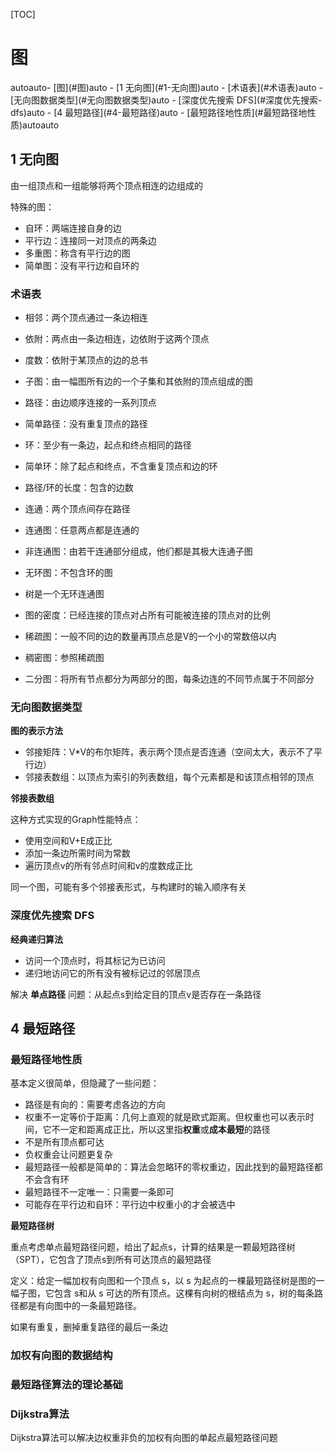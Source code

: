 

[TOC]

# 图

<!-- TOC -->autoauto- [图](#图)auto    - [1 无向图](#1-无向图)auto        - [术语表](#术语表)auto        - [无向图数据类型](#无向图数据类型)auto        - [深度优先搜索 DFS](#深度优先搜索-dfs)auto    - [4 最短路径](#4-最短路径)auto        - [最短路径地性质](#最短路径地性质)autoauto<!-- /TOC -->

## 1 无向图

由一组顶点和一组能够将两个顶点相连的边组成的

特殊的图：

* 自环：两端连接自身的边
* 平行边：连接同一对顶点的两条边
* 多重图：称含有平行边的图
* 简单图：没有平行边和自环的

### 术语表

* 相邻：两个顶点通过一条边相连
* 依附：两点由一条边相连，边依附于这两个顶点
* 度数：依附于某顶点的边的总书
* 子图：由一幅图所有边的一个子集和其依附的顶点组成的图

* 路径：由边顺序连接的一系列顶点
* 简单路径：没有重复顶点的路径
* 环：至少有一条边，起点和终点相同的路径
* 简单环：除了起点和终点，不含重复顶点和边的环
* 路径/环的长度：包含的边数

* 连通：两个顶点间存在路径
* 连通图：任意两点都是连通的
* 非连通图：由若干连通部分组成，他们都是其极大连通子图
* 无环图：不包含环的图
* 树是一个无环连通图

* 图的密度：已经连接的顶点对占所有可能被连接的顶点对的比例
* 稀疏图：一般不同的边的数量再顶点总是V的一个小的常数倍以内
* 稠密图：参照稀疏图
* 二分图：将所有节点都分为两部分的图，每条边连的不同节点属于不同部分

### 无向图数据类型

**图的表示方法**

* 邻接矩阵：V*V的布尔矩阵，表示两个顶点是否连通（空间太大，表示不了平行边）
* 邻接表数组：以顶点为索引的列表数组，每个元素都是和该顶点相邻的顶点

**邻接表数组**

这种方式实现的Graph性能特点：

* 使用空间和V+E成正比
* 添加一条边所需时间为常数
* 遍历顶点v的所有邻点时间和v的度数成正比

同一个图，可能有多个邻接表形式，与构建时的输入顺序有关

### 深度优先搜索 DFS

**经典递归算法**

* 访问一个顶点时，将其标记为已访问
* 递归地访问它的所有没有被标记过的邻居顶点

解决 **单点路径** 问题：从起点s到给定目的顶点v是否存在一条路径

## 4 最短路径

### 最短路径地性质

基本定义很简单，但隐藏了一些问题：

- 路径是有向的：需要考虑各边的方向
- 权重不一定等价于距离：几何上直观的就是欧式距离。但权重也可以表示时间，它不一定和距离成正比，所以这里指**权重**或**成本最短**的路径
- 不是所有顶点都可达
- 负权重会让问题更复杂
- 最短路径一般都是简单的：算法会忽略环的零权重边，因此找到的最短路径都不会含有环
- 最短路径不一定唯一：只需要一条即可
- 可能存在平行边和自环：平行边中权重小的才会被选中

**最短路径树**

重点考虑单点最短路径问题，给出了起点s，计算的结果是一颗最短路径树（SPT），它包含了顶点s到所有可达顶点的最短路径

定义：给定一幅加权有向图和一个顶点 s，以 s 为起点的一棵最短路径树是图的一幅子图，它包含 s和从 s 可达的所有顶点。这棵有向树的根结点为 s，树的每条路径都是有向图中的一条最短路径。

如果有重复，删掉重复路径的最后一条边

### 加权有向图的数据结构

### 最短路径算法的理论基础

### Dijkstra算法

Dijkstra算法可以解决边权重非负的加权有向图的单起点最短路径问题